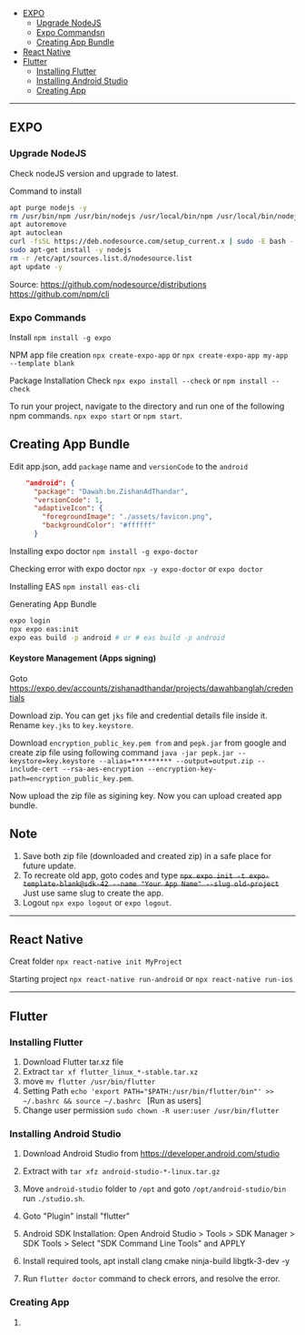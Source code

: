 - [EXPO](#expo)
  - [Upgrade NodeJS](#upgrade-nodejs)
  - [Expo Commandsn](#expo-commands)
  - [Creating App Bundle](#creating-app-bundle)
- [React Native](#react-native)
- [Flutter](#flutter)
  - [Installing Flutter](#installing-flutter) 
  - [Installing Android Studio](#installing-adnroid-studio) 
  - [Creating App](#creating-app) 

***
## EXPO

### Upgrade NodeJS
Check nodeJS version and upgrade to latest. 

Command to install
```bash
apt purge nodejs -y
rm /usr/bin/npm /usr/bin/nodejs /usr/local/bin/npm /usr/local/bin/nodejs
apt autoremove
apt autoclean
curl -fsSL https://deb.nodesource.com/setup_current.x | sudo -E bash - &&\
sudo apt-get install -y nodejs
rm -r /etc/apt/sources.list.d/nodesource.list
apt update -y
```

Source: https://github.com/nodesource/distributions https://github.com/npm/cli

### Expo Commands

Install `npm install -g expo`

NPM app file creation `npx create-expo-app` or `npx create-expo-app my-app --template blank`

Package Installation Check `npx expo install --check` or `npm install --check`

To run your project, navigate to the directory and run one of the following npm commands. `npx expo start` or `npm start`.

## Creating App Bundle

Edit app.json, add `package` name and `versionCode` to the `android`  

```json
    "android": {
      "package": "Dawah.bn.ZishanAdThandar",
      "versionCode": 1,
      "adaptiveIcon": {
        "foregroundImage": "./assets/favicon.png",
        "backgroundColor": "#ffffff"
      }
```

Installing expo doctor `npm install -g expo-doctor`

Checking error with expo doctor `npx -y expo-doctor` or `expo doctor`

Installing EAS `npm install eas-cli`

Generating App Bundle
```bash
expo login
npx expo eas:init
expo eas build -p android # or # eas build -p android
```

#### Keystore Management (Apps signing)

Goto https://expo.dev/accounts/zishanadthandar/projects/dawahbanglah/credentials

Download zip. You can get `jks` file and credential details file inside it. Rename `key.jks` to `key.keystore`.


Download `encryption_public_key.pem from` and `pepk.jar` from google and create zip file using following command `java -jar pepk.jar --keystore=key.keystore --alias=********** --output=output.zip --include-cert --rsa-aes-encryption --encryption-key-path=encryption_public_key.pem`.

Now upload the zip file as sigining key. Now you can upload created app bundle.

## Note

1. Save both zip file (downloaded and created zip) in a safe place for future update.
2. To recreate old app, goto codes and type ~~`npx expo init -t expo-template-blank@sdk-42 --name "Your App Name" --slug old-project`~~ Just use same slug to create the app.
3. Logout `npx expo logout` or `expo logout`.

***

## React Native

Creat folder `npx react-native init MyProject`

Starting project `npx react-native run-android` or `npx react-native run-ios`

***

## Flutter

### Installing Flutter
1. Download Flutter tar.xz file
2. Extract `tar xf flutter_linux_*-stable.tar.xz`
3. move `mv flutter /usr/bin/flutter`
4. Setting Path `echo 'export PATH="$PATH:/usr/bin/flutter/bin"' >> ~/.bashrc && source ~/.bashrc
` [Run as users]
5. Change user permission `sudo chown -R user:user /usr/bin/flutter`

### Installing Android Studio
1. Download Android Studio from https://developer.android.com/studio
2. Extract with `tar xfz android-studio-*-linux.tar.gz`
3. Move `android-studio` folder to `/opt` and goto `/opt/android-studio/bin` run `./studio.sh`.
4. Goto "Plugin" install "flutter"
5. Android SDK Installation: Open Android Studio > Tools > SDK Manager > SDK Tools > Select "SDK Command Line Tools" and APPLY


1. Install required tools, apt install clang cmake ninja-build libgtk-3-dev -y
2. Run `flutter doctor` command to check errors, and resolve the error.

   
### Creating App
1. 



